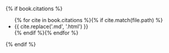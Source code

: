 {% if book.citations %}
<ul class="citations">
{% for cite in book.citations %}{% if cite.match(file.path) %}<li>{{ cite.replace('.md', '.html') }}</li>{% endif %}{% endfor %}
</ul>
{% endif %}
